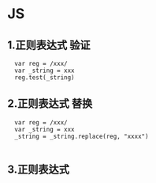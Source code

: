 # JS
## 1.正则表达式 验证
```
  var reg = /xxx/
  var _string = xxx
  reg.test(_string)
```
## 2.正则表达式 替换
```
  var reg = /xxx/
  var _string = xxx
  _string = _string.replace(reg, "xxxx")
  
```

## 3.正则表达式
